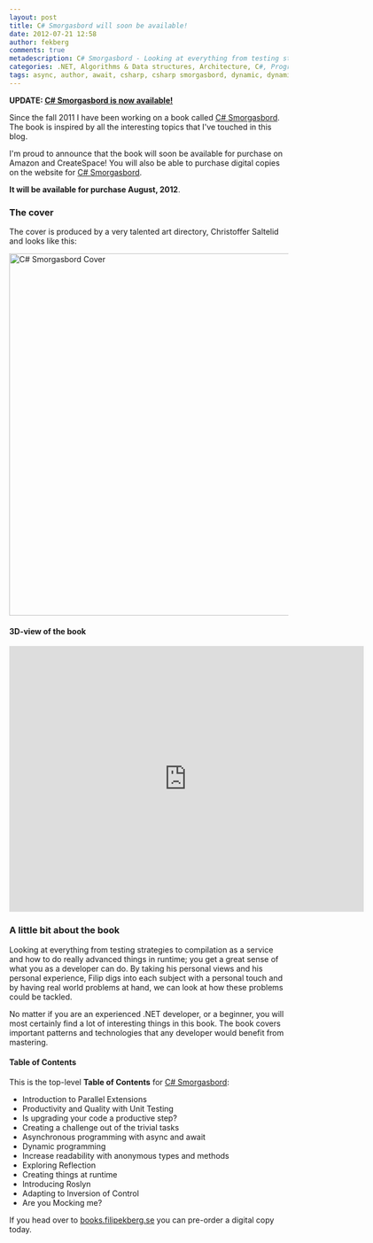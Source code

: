 ```yaml
---
layout: post
title: C# Smorgasbord will soon be available!
date: 2012-07-21 12:58
author: fekberg
comments: true
metadescription: C# Smorgasbord - Looking at everything from testing strategies to compilation as a service and how to do really advanced things in runtime.
categories: .NET, Algorithms & Data structures, Architecture, C#, Programming
tags: async, author, await, csharp, csharp smorgasbord, dynamic, dynamic programming, filip ekberg, filip ekberg author, ndepend, Programming, programming book, resharper, roslyn
---
```

<strong>UPDATE: <a href="https://www.filipekberg.se/2012/08/10/c-smorgasbord/">C# Smorgasbord is now available!</a></strong>

Since the fall 2011 I have been working on a book called <a href="http://books.filipekberg.se/">C# Smorgasbord</a>. The book is inspired by all the interesting topics that I've touched in this blog.

I'm proud to announce that the book will soon be available for purchase on Amazon and CreateSpace! You will also be able to purchase digital copies on the website for <a href="http://books.filipekberg.se/">C# Smorgasbord</a>.<!--excerpt-->

<strong>It will be available for purchase August, 2012</strong>.

<h3>The cover</h3>
The cover is produced by a very talented art directory, Christoffer Saltelid and looks like this:

<a href="https://cdn.filipekberg.se/fekberg-blog/wp-content/uploads/2012/07/CsharpSmorgasbordCover1.png"><img src="https://cdn.filipekberg.se/fekberg-blog/wp-content/uploads/2012/07/CsharpSmorgasbordCover1.png" alt="C# Smorgasbord Cover" title="C# Smorgasbord Cover" width="903" height="654" class="aligncenter size-full wp-image-879" /></a>

<h4>3D-view of the book</h4>

<div class="video-container">
<iframe width="640" height="480" src="http://www.youtube.com/embed/LFZ087ZWlaU" frameborder="0" allowfullscreen></iframe>
</div>

<h3>A little bit about the book</h3>
Looking at everything from testing strategies to compilation as a service and how to do really advanced things in runtime; you get a great sense of what you as a developer can do. By taking his personal views and his personal experience, Filip digs into each subject with a personal touch and by having real world problems at hand, we can look at how these problems could be tackled.

No matter if you are an experienced .NET developer, or a beginner, you will most certainly find a lot of interesting things in this book. The book covers important patterns and technologies that any developer would benefit from mastering.

<h4>Table of Contents</h4>
This is the top-level <strong>Table of Contents</strong> for <a href="http://books.filipekberg.se/">C# Smorgasbord</a>:
<ul>
    <li>Introduction to Parallel Extensions</li>
    <li>Productivity and Quality with Unit Testing</li>
    <li>Is upgrading your code a productive step?</li>
    <li>Creating a challenge out of the trivial tasks</li>
    <li>Asynchronous programming with async and await</li>
    <li>Dynamic programming</li>
    <li>Increase readability with anonymous types and methods</li>
    <li>Exploring Reflection</li>
    <li>Creating things at runtime</li>
    <li>Introducing Roslyn</li>
    <li>Adapting to Inversion of Control</li>
    <li>Are you Mocking me?</li>
</ul>

If you head over to <a href="http://books.filipekberg.se/Books/csharp-smorgasbord/">books.filipekberg.se</a> you can pre-order a digital copy today.